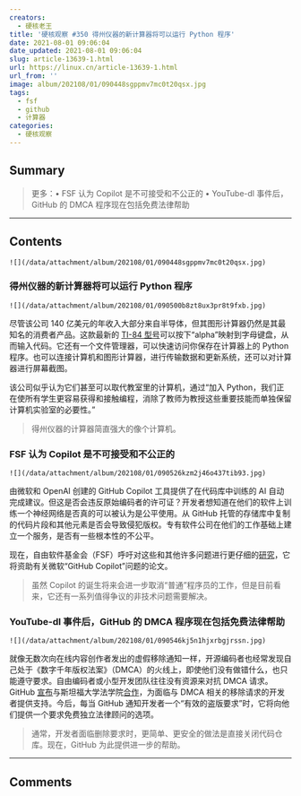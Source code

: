 ```yaml
---
creators:
  - 硬核老王
title: '硬核观察 #350 得州仪器的新计算器将可以运行 Python 程序'
date: 2021-08-01 09:06:04
date_updated: 2021-08-01 09:06:04
slug: article-13639-1.html
url: https://linux.cn/article-13639-1.html
url_from: ''
image: album/202108/01/090448sgppmv7mc0t20qsx.jpg
tags:
  - fsf
  - github
  - 计算器
categories:
  - 硬核观察
---
```


## Summary

> 更多：• FSF 认为 Copilot 是不可接受和不公正的 • YouTube-dl 事件后，GitHub 的 DMCA 程序现在包括免费法律帮助

***

<!-- more -->

## Contents

`![](/data/attachment/album/202108/01/090448sgppmv7mc0t20qsx.jpg)`

### 得州仪器的新计算器将可以运行 Python 程序

`![](/data/attachment/album/202108/01/090500b8zt8ux3pr8t9fxb.jpg)`

尽管该公司 140 亿美元的年收入大部分来自半导体，但其图形计算器仍然是其最知名的消费者产品。这款最新的 [TI-84 型号](https://www.prnewswire.com/news-releases/texas-instruments-new-ti-84-plus-ce-python-graphing-calculator-introduces-students-to-programming-301341889.html)可以按下“alpha”映射到字母键盘，从而输入代码。它还有一个文件管理器，可以快速访问你保存在计算器上的 Python 程序。也可以连接计算机和图形计算器，进行传输数据和更新系统，还可以对计算器进行屏幕截图。

该公司似乎认为它们甚至可以取代教室里的计算机，通过“加入 Python，我们正在使所有学生更容易获得和接触编程，消除了教师为教授这些重要技能而单独保留计算机实验室的必要性。”

> 
> 得州仪器的计算器简直强大的像个计算机。
> 
> 
> 

### FSF 认为 Copilot 是不可接受和不公正的

`![](/data/attachment/album/202108/01/090526kzm2j46o437tib93.jpg)`

由微软和 OpenAI 创建的 GitHub Copilot 工具提供了在代码库中训练的 AI 自动完成建议。但这是否会违反原始编码者的许可证？开发者想知道在他们的软件上训练一个神经网络是否真的可以被认为是公平使用。从 GitHub 托管的存储库中复制的代码片段和其他元素是否会导致侵犯版权。专有软件公司在他们的工作基础上建立一个服务，是否有一些根本性的不公平。

现在，自由软件基金会（FSF）呼吁对这些和其他许多问题进行更仔细的[研究](https://www.fsf.org/blogs/licensing/fsf-funded-call-for-white-papers-on-philosophical-and-legal-questions-around-copilot)，它将资助有关微软“GitHub Copilot”问题的论文。

> 
> 虽然 Copilot 的诞生将来会进一步取消“普通”程序员的工作，但是目前看来，它还有一系列值得争议的非技术问题需要解决。
> 
> 
> 

### YouTube-dl 事件后，GitHub 的 DMCA 程序现在包括免费法律帮助

`![](/data/attachment/album/202108/01/090546kj5n1hjxrbgjrssn.jpg)`

就像无数次向在线内容创作者发出的虚假移除通知一样，开源编码者也经常发现自己处于《数字千年版权法案》（DMCA）的火线上，即使他们没有做错什么，也只能遵守要求。自由编码者或小型开发团队往往没有资源来对抗 DMCA 请求。GitHub [宣布](https://github.blog/2021-07-27-github-developer-rights-fellowship-stanford-law-school/)与斯坦福大学法学院[合作](https://venturebeat.com/2021/07/27/github-offers-open-source-developers-legal-counsel-to-combat-dmca-abuse/)，为面临与 DMCA 相关的移除请求的开发者提供支持。今后，每当 GitHub 通知开发者一个“有效的盗版要求”时，它将向他们提供一个要求免费独立法律顾问的选项。

> 
> 通常，开发者面临删除要求时，更简单、更安全的做法是直接关闭代码仓库。现在，GitHub 为此提供进一步的帮助。
> 
> 
>

***

## Comments
